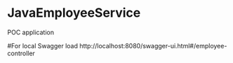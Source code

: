 # JavaEmployeeService
POC application

#For local Swagger load
http://localhost:8080/swagger-ui.html#/employee-controller

